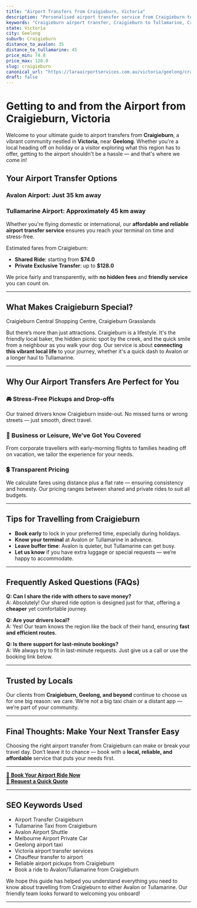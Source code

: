 ```yaml
---
title: "Airport Transfers from Craigieburn, Victoria"
description: "Personalised airport transfer service from Craigieburn to Avalon and Tullamarine airports. Enjoy a smooth, affordable ride with us!"
keywords: "Craigieburn airport transfer, Craigieburn to Tullamarine, Craigieburn to Avalon, airport taxi Craigieburn, private airport transfer Craigieburn, shared ride Craigieburn, Craigieburn transfers, airport shuttle Craigieburn, book Craigieburn airport taxi, affordable Craigieburn airport transfer, Craigieburn airport transfer service, airport transfer Geelong, airport transfer Melbourne, Melbourne airport taxi, airport transfers Victoria, Tullamarine airport shuttle, Avalon airport transfers, Melbourne private transfer, airport transport services Melbourne"
state: Victoria
city: Geelong
suburb: Craigieburn
distance_to_avalon: 35
distance_to_tullamarine: 45
price_min: 74.0
price_max: 128.0
slug: craigieburn
canonical_url: "https://laraairportservices.com.au/victoria/geelong/craigieburn/"
draft: false
---
```


# Getting to and from the Airport from Craigieburn, Victoria

Welcome to your ultimate guide to airport transfers from **Craigieburn**, a vibrant community nestled in **Victoria**, near **Geelong**. Whether you're a local heading off on holiday or a visitor exploring what this region has to offer, getting to the airport shouldn't be a hassle — and that's where we come in!

## Your Airport Transfer Options

### Avalon Airport: Just 35 km away  
### Tullamarine Airport: Approximately 45 km away

Whether you're flying domestic or international, our **affordable and reliable airport transfer service** ensures you reach your terminal on time and stress-free.

Estimated fares from Craigieburn:
- **Shared Ride**: starting from **$74.0**
- **Private Exclusive Transfer**: up to **$128.0**

We price fairly and transparently, with **no hidden fees** and **friendly service** you can count on.

---

## What Makes Craigieburn Special?

Craigieburn Central Shopping Centre, Craigieburn Grasslands

But there’s more than just attractions. Craigieburn is a lifestyle. It's the friendly local baker, the hidden picnic spot by the creek, and the quick smile from a neighbour as you walk your dog. Our service is about **connecting this vibrant local life** to your journey, whether it's a quick dash to Avalon or a longer haul to Tullamarine.

---

## Why Our Airport Transfers Are Perfect for You

### 🚘 Stress-Free Pickups and Drop-offs
Our trained drivers know Craigieburn inside-out. No missed turns or wrong streets — just smooth, direct travel.

### 💼 Business or Leisure, We’ve Got You Covered
From corporate travellers with early-morning flights to families heading off on vacation, we tailor the experience for your needs.

### 💲 Transparent Pricing
We calculate fares using distance plus a flat rate — ensuring consistency and honesty. Our pricing ranges between shared and private rides to suit all budgets.

---

## Tips for Travelling from Craigieburn

- **Book early** to lock in your preferred time, especially during holidays.
- **Know your terminal** at Avalon or Tullamarine in advance.
- **Leave buffer time**: Avalon is quieter, but Tullamarine can get busy.
- **Let us know** if you have extra luggage or special requests — we’re happy to accommodate.

---

## Frequently Asked Questions (FAQs)

**Q: Can I share the ride with others to save money?**  
A: Absolutely! Our shared ride option is designed just for that, offering a **cheaper** yet comfortable journey.

**Q: Are your drivers local?**  
A: Yes! Our team knows the region like the back of their hand, ensuring **fast and efficient routes**.

**Q: Is there support for last-minute bookings?**  
A: We always try to fit in last-minute requests. Just give us a call or use the booking link below.

---

## Trusted by Locals

Our clients from **Craigieburn, Geelong, and beyond** continue to choose us for one big reason: we care. We’re not a big taxi chain or a distant app — we’re part of your community.

---

## Final Thoughts: Make Your Next Transfer Easy

Choosing the right airport transfer from Craigieburn can make or break your travel day. Don’t leave it to chance — book with a **local, reliable, and affordable** service that puts your needs first.

---

[📅 **Book Your Airport Ride Now**](https://laraairportservices.square.site/s/appointments)  
[📧 **Request a Quick Quote**](https://laraairportservices.square.site/contact-us)

---

## SEO Keywords Used
- Airport Transfer Craigieburn
- Tullamarine Taxi from Craigieburn
- Avalon Airport Shuttle
- Melbourne Airport Private Car
- Geelong airport taxi
- Victoria airport transfer services
- Chauffeur transfer to airport
- Reliable airport pickups from Craigieburn
- Book a ride to Avalon/Tullamarine from Craigieburn

We hope this guide has helped you understand everything you need to know about travelling from Craigieburn to either Avalon or Tullamarine. Our friendly team looks forward to welcoming you onboard!

---

